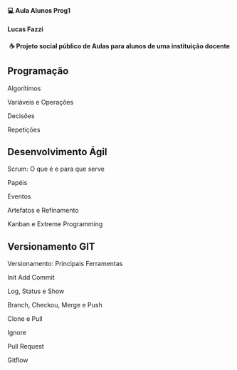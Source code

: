 #### 💻 Aula Alunos Prog1
#### Lucas Fazzi
<h4 align="center">
  ☕ Projeto social público de Aulas para alunos de uma instituição docente
</h4>

## Programação

Algorítimos

Variáveis e Operações

Decisões

Repetições


## Desenvolvimento Ágil 

Scrum: O que é e para que serve

Papéis

Eventos

Artefatos e Refinamento

Kanban e Extreme Programming

## Versionamento GIT

Versionamento: Principais Ferramentas

Init Add Commit

Log, Status e Show

Branch, Checkou, Merge e Push

Clone e Pull

Ignore

Pull Request

Gitflow
